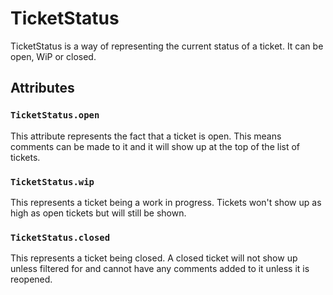 # TicketStatus

TicketStatus is a way of representing the current status of a ticket. It can be open, WiP or closed.

## Attributes

### `TicketStatus.open`

This attribute represents the fact that a ticket is open. This means comments can be made to it and it will show up at the top of the list of tickets.

### `TicketStatus.wip`

This represents a ticket being a work in progress. Tickets won't show up as high as open tickets but will still be shown.

### `TicketStatus.closed`

This represents a ticket being closed. A closed ticket will not show up unless filtered for and cannot have any comments added to it unless it is reopened.
